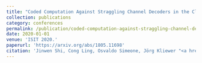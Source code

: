 ```yaml
---
title: "Coded Computation Against Straggling Channel Decoders in the Cloud for Gaussian Channels"
collection: publications
category: conferences
permalink: /publication/coded-computation-against-straggling-channel-decoders-in-the-cloud-for-gaussian-channels
date: 2020-01-01
venue: 'ISIT 2020.'
paperurl: 'https://arxiv.org/abs/1805.11698'
citation: 'Jinwen Shi, Cong Ling, Osvaldo Simeone, Jörg Kliewer "<a href='https://arxiv.org/abs/1805.11698'>Coded Computation Against Straggling Channel Decoders in the Cloud for Gaussian Channels</a>", ISIT 2020.'
---
```

